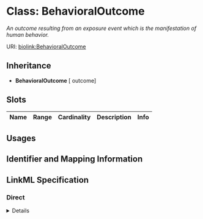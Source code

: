 # Class: BehavioralOutcome
_An outcome resulting from an exposure event which is the manifestation of human behavior._





URI: [biolink:BehavioralOutcome](https://w3id.org/biolink/vocab/BehavioralOutcome)




## Inheritance

* **BehavioralOutcome** [ outcome]




## Slots

| Name | Range | Cardinality | Description  | Info |
| ---  | --- | --- | --- | --- |


## Usages



## Identifier and Mapping Information









## LinkML Specification

<!-- TODO: investigate https://stackoverflow.com/questions/37606292/how-to-create-tabbed-code-blocks-in-mkdocs-or-sphinx -->

### Direct

<details>
```yaml
name: behavioral outcome
description: An outcome resulting from an exposure event which is the manifestation
  of human behavior.
from_schema: https://w3id.org/biolink/biolink-model
mixins:
- outcome

```
</details>

### Induced

<details>
```yaml
name: behavioral outcome
description: An outcome resulting from an exposure event which is the manifestation
  of human behavior.
from_schema: https://w3id.org/biolink/biolink-model
mixins:
- outcome

```
</details>